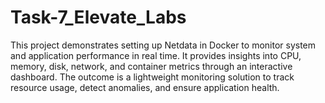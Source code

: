# Task-7_Elevate_Labs
This project demonstrates setting up Netdata in Docker to monitor system and application performance in real time. It provides insights into CPU, memory, disk, network, and container metrics through an interactive dashboard. The outcome is a lightweight monitoring solution to track resource usage, detect anomalies, and ensure application health.

